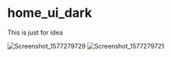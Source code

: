 # home_ui_dark
 This is just for idea

![Screenshot_1577279729](https://user-images.githubusercontent.com/50517157/71446205-90453180-2742-11ea-961e-da853768374a.png)
![Screenshot_1577279721](https://user-images.githubusercontent.com/50517157/71446215-a4892e80-2742-11ea-96f4-a19776fe3964.png)
